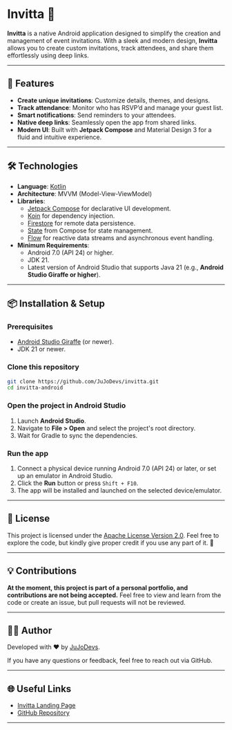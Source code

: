 # Invitta 🎉
**Invitta** is a native Android application designed to simplify the creation and management of event invitations. With a sleek and modern design, **Invitta** allows you to create custom invitations, track attendees, and share them effortlessly using deep links.

---

## 🚀 Features
- **Create unique invitations**: Customize details, themes, and designs.
- **Track attendance**: Monitor who has RSVP’d and manage your guest list.
- **Smart notifications**: Send reminders to your attendees.
- **Native deep links**: Seamlessly open the app from shared links.
- **Modern UI**: Built with **Jetpack Compose** and Material Design 3 for a fluid and intuitive experience.

---

## 🛠️ Technologies
- **Language**: [Kotlin](https://kotlinlang.org)
- **Architecture**: MVVM (Model-View-ViewModel)
- **Libraries**:
    - [Jetpack Compose](https://developer.android.com/jetpack/compose) for declarative UI development.
    - [Koin](https://insert-koin.io) for dependency injection.
    - [Firestore](https://firebase.google.com/docs/firestore) for remote data persistence.
    - [State](https://developer.android.com/jetpack/compose/state) from Compose for state management.
    - [Flow](https://developer.android.com/kotlin/flow) for reactive data streams and asynchronous event handling.
- **Minimum Requirements**:
    - Android 7.0 (API 24) or higher.
    - JDK 21.
    - Latest version of Android Studio that supports Java 21 (e.g., **Android Studio Giraffe or higher**).

---

## 📦 Installation & Setup

### **Prerequisites**
- [Android Studio Giraffe](https://developer.android.com/studio) (or newer).
- JDK 21 or newer.

### **Clone this repository**
```bash
git clone https://github.com/JuJoDevs/invitta.git
cd invitta-android
```
### **Open the project in Android Studio**
1. Launch **Android Studio**.
2. Navigate to **File > Open** and select the project's root directory.
3. Wait for Gradle to sync the dependencies.

### **Run the app**
1. Connect a physical device running Android 7.0 (API 24) or later, or set up an emulator in Android Studio.
2. Click the **Run** button or press `Shift + F10`.
3. The app will be installed and launched on the selected device/emulator.

---

## 📜 License
This project is licensed under the [Apache License Version 2.0](LICENSE).
Feel free to explore the code, but kindly give proper credit if you use any part of it. 🙌

---

## 💡 Contributions
**At the moment, this project is part of a personal portfolio, and contributions are not being accepted.**
Feel free to view and learn from the code or create an issue, but pull requests will not be reviewed.

---

## 👨‍💻 Author
Developed with ❤️ by [JuJoDevs](https://github.com/JuJoDevs).

If you have any questions or feedback, feel free to reach out via GitHub.

---

## 🌐 Useful Links
- [Invitta Landing Page](https://invitta.app)
- [GitHub Repository](https://github.com/JuJoDevs/invitta)

---
